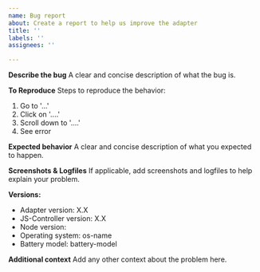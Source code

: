 ```yaml
---
name: Bug report
about: Create a report to help us improve the adapter
title: ''
labels: ''
assignees: ''

---
```


**Describe the bug**
A clear and concise description of what the bug is.

**To Reproduce**
Steps to reproduce the behavior:
1. Go to '...'
2. Click on '....'
3. Scroll down to '....'
4. See error

**Expected behavior**
A clear and concise description of what you expected to happen.

**Screenshots & Logfiles**
If applicable, add screenshots and logfiles to help explain your problem.

**Versions:**
 - Adapter version: X.X
 - JS-Controller version: X.X
 - Node version:
 - Operating system: os-name
 - Battery model: battery-model

**Additional context**
Add any other context about the problem here.
